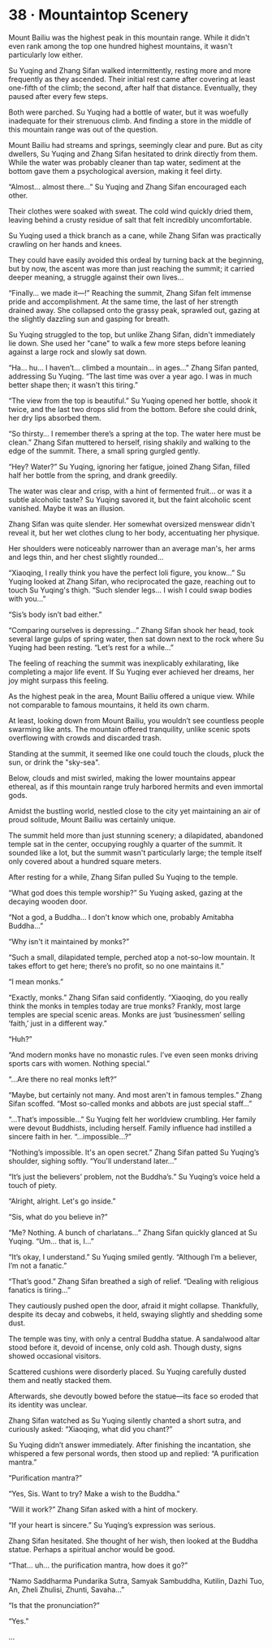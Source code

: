 # 38 · Mountaintop Scenery

Mount Bailiu was the highest peak in this mountain range. While it didn't even rank among the top one hundred highest mountains, it wasn't particularly low either.

Su Yuqing and Zhang Sifan walked intermittently, resting more and more frequently as they ascended. Their initial rest came after covering at least one-fifth of the climb; the second, after half that distance. Eventually, they paused after every few steps.

Both were parched.  Su Yuqing had a bottle of water, but it was woefully inadequate for their strenuous climb.  And finding a store in the middle of this mountain range was out of the question.

Mount Bailiu had streams and springs, seemingly clear and pure. But as city dwellers, Su Yuqing and Zhang Sifan hesitated to drink directly from them.  While the water was probably cleaner than tap water, sediment at the bottom gave them a psychological aversion, making it feel dirty.

“Almost… almost there…” Su Yuqing and Zhang Sifan encouraged each other.

Their clothes were soaked with sweat.  The cold wind quickly dried them, leaving behind a crusty residue of salt that felt incredibly uncomfortable.

Su Yuqing used a thick branch as a cane, while Zhang Sifan was practically crawling on her hands and knees.

They could have easily avoided this ordeal by turning back at the beginning, but by now, the ascent was more than just reaching the summit; it carried deeper meaning, a struggle against their own lives…

“Finally… we made it—!”  Reaching the summit, Zhang Sifan felt immense pride and accomplishment. At the same time, the last of her strength drained away. She collapsed onto the grassy peak, sprawled out, gazing at the slightly dazzling sun and gasping for breath.

Su Yuqing struggled to the top, but unlike Zhang Sifan, didn't immediately lie down.  She used her "cane" to walk a few more steps before leaning against a large rock and slowly sat down.

“Ha… hu… I haven’t… climbed a mountain… in ages…” Zhang Sifan panted, addressing Su Yuqing. “The last time was over a year ago. I was in much better shape then; it wasn't this tiring.”

“The view from the top is beautiful.” Su Yuqing opened her bottle, shook it twice, and the last two drops slid from the bottom. Before she could drink, her dry lips absorbed them.

“So thirsty… I remember there’s a spring at the top. The water here must be clean.”  Zhang Sifan muttered to herself, rising shakily and walking to the edge of the summit. There, a small spring gurgled gently.

“Hey? Water?” Su Yuqing, ignoring her fatigue, joined Zhang Sifan, filled half her bottle from the spring, and drank greedily.

The water was clear and crisp, with a hint of fermented fruit… or was it a subtle alcoholic taste? Su Yuqing savored it, but the faint alcoholic scent vanished.  Maybe it was an illusion.

Zhang Sifan was quite slender.  Her somewhat oversized menswear didn't reveal it, but her wet clothes clung to her body, accentuating her physique.

Her shoulders were noticeably narrower than an average man's, her arms and legs thin, and her chest slightly rounded…

“Xiaoqing, I really think you have the perfect loli figure, you know…” Su Yuqing looked at Zhang Sifan, who reciprocated the gaze, reaching out to touch Su Yuqing's thigh.  “Such slender legs… I wish I could swap bodies with you…”

“Sis’s body isn’t bad either.”

“Comparing ourselves is depressing…” Zhang Sifan shook her head, took several large gulps of spring water, then sat down next to the rock where Su Yuqing had been resting. “Let’s rest for a while…”

The feeling of reaching the summit was inexplicably exhilarating, like completing a major life event. If Su Yuqing ever achieved her dreams, her joy might surpass this feeling.

As the highest peak in the area, Mount Bailiu offered a unique view.  While not comparable to famous mountains, it held its own charm.

At least, looking down from Mount Bailiu, you wouldn’t see countless people swarming like ants. The mountain offered tranquility, unlike scenic spots overflowing with crowds and discarded trash.

Standing at the summit, it seemed like one could touch the clouds, pluck the sun, or drink the "sky-sea".

Below, clouds and mist swirled, making the lower mountains appear ethereal, as if this mountain range truly harbored hermits and even immortal gods.

Amidst the bustling world, nestled close to the city yet maintaining an air of proud solitude, Mount Bailiu was certainly unique.

The summit held more than just stunning scenery; a dilapidated, abandoned temple sat in the center, occupying roughly a quarter of the summit.  It sounded like a lot, but the summit wasn't particularly large; the temple itself only covered about a hundred square meters.

After resting for a while, Zhang Sifan pulled Su Yuqing to the temple.

“What god does this temple worship?” Su Yuqing asked, gazing at the decaying wooden door.

“Not a god, a Buddha… I don't know which one, probably Amitabha Buddha…”

“Why isn't it maintained by monks?”

“Such a small, dilapidated temple, perched atop a not-so-low mountain.  It takes effort to get here; there’s no profit, so no one maintains it.”

“I mean monks.”

“Exactly, monks.” Zhang Sifan said confidently. “Xiaoqing, do you really think the monks in temples today are true monks?  Frankly, most large temples are special scenic areas. Monks are just ‘businessmen’ selling ‘faith,’ just in a different way.”

“Huh?”

“And modern monks have no monastic rules. I’ve even seen monks driving sports cars with women.  Nothing special.”

“…Are there no real monks left?”

“Maybe, but certainly not many. And most aren't in famous temples.” Zhang Sifan scoffed.  “Most so-called monks and abbots are just special staff…”

“…That’s impossible…” Su Yuqing felt her worldview crumbling. Her family were devout Buddhists, including herself. Family influence had instilled a sincere faith in her. “…impossible…?”

“Nothing’s impossible. It's an open secret.” Zhang Sifan patted Su Yuqing’s shoulder, sighing softly. “You'll understand later…”

“It’s just the believers’ problem, not the Buddha’s.” Su Yuqing’s voice held a touch of piety.

“Alright, alright. Let's go inside.”

“Sis, what do you believe in?”

“Me? Nothing.  A bunch of charlatans…” Zhang Sifan quickly glanced at Su Yuqing. “Um… that is, I…”

“It’s okay, I understand.” Su Yuqing smiled gently. “Although I’m a believer, I’m not a fanatic.”

“That’s good.” Zhang Sifan breathed a sigh of relief. “Dealing with religious fanatics is tiring…”

They cautiously pushed open the door, afraid it might collapse.  Thankfully, despite its decay and cobwebs, it held, swaying slightly and shedding some dust.

The temple was tiny, with only a central Buddha statue.  A sandalwood altar stood before it, devoid of incense, only cold ash. Though dusty, signs showed occasional visitors.

Scattered cushions were disorderly placed. Su Yuqing carefully dusted them and neatly stacked them.

Afterwards, she devoutly bowed before the statue—its face so eroded that its identity was unclear.

Zhang Sifan watched as Su Yuqing silently chanted a short sutra, and curiously asked: “Xiaoqing, what did you chant?”

Su Yuqing didn’t answer immediately. After finishing the incantation, she whispered a few personal words, then stood up and replied: “A purification mantra.”

“Purification mantra?”

“Yes, Sis. Want to try? Make a wish to the Buddha.”

“Will it work?” Zhang Sifan asked with a hint of mockery.

“If your heart is sincere.” Su Yuqing’s expression was serious.

Zhang Sifan hesitated. She thought of her wish, then looked at the Buddha statue. Perhaps a spiritual anchor would be good.

“That… uh… the purification mantra, how does it go?”

“Namo Saddharma Pundarika Sutra, Samyak Sambuddha, Kutilin, Dazhi Tuo, An, Zheli Zhulisi, Zhunti, Savaha…”

“Is that the pronunciation?”

“Yes.”

…
